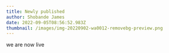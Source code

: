 ```yaml
---
title: Newly published
author: Shobande James
date: 2022-09-05T08:56:52.983Z
thumbnail: /images/img-20220902-wa0012-removebg-preview.png
---
```

we are now live